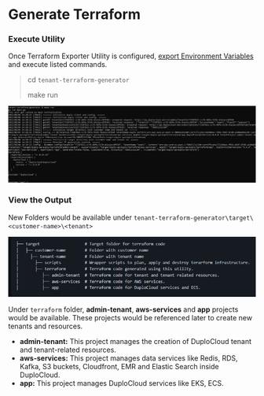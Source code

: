 # Generate Terraform

### Execute Utility

Once Terraform Exporter Utility is configured, [export Environment Variables](install-terraform-exporter.md#prepare-environment-variable-in-bash) and execute listed commands.

> cd `tenant-terraform-generator`
>
> make run

![Utility  Execution in-progress](<../../../.gitbook/assets/image (24) (2).png>)

### View the Output

New Folders would be available under `tenant-terraform-generator\target\<customer-name>\<tenant>`

![Target Folder View](<../../../.gitbook/assets/image (6) (1) (1).png>)

Under `terraform` folder, **admin-tenant**, **aws-services** and **app** projects would be available. These projects would be referenced later to create new tenants and resources.

* **admin-tenant:**  This project manages the creation of DuploCloud tenant and tenant-related resources.
* **aws-services:** This project manages data services like Redis, RDS, Kafka, S3 buckets, Cloudfront, EMR and Elastic Search inside DuploCloud.
* **app:** This project manages DuploCloud services like EKS, ECS.

